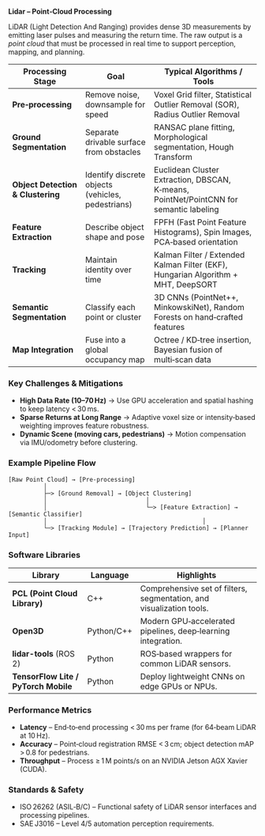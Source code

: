 **Lidar – Point‑Cloud Processing**

LiDAR (Light Detection And Ranging) provides dense 3D measurements by emitting laser pulses and measuring the return time. The raw output is a *point cloud* that must be processed in real time to support perception, mapping, and planning.

| **Processing Stage** | **Goal** | **Typical Algorithms / Tools** |
|----------------------|----------|--------------------------------|
| **Pre‑processing** | Remove noise, downsample for speed | Voxel Grid filter, Statistical Outlier Removal (SOR), Radius Outlier Removal |
| **Ground Segmentation** | Separate drivable surface from obstacles | RANSAC plane fitting, Morphological segmentation, Hough Transform |
| **Object Detection & Clustering** | Identify discrete objects (vehicles, pedestrians) | Euclidean Cluster Extraction, DBSCAN, K‑means, PointNet/PointCNN for semantic labeling |
| **Feature Extraction** | Describe object shape and pose | FPFH (Fast Point Feature Histograms), Spin Images, PCA‑based orientation |
| **Tracking** | Maintain identity over time | Kalman Filter / Extended Kalman Filter (EKF), Hungarian Algorithm + MHT, DeepSORT |
| **Semantic Segmentation** | Classify each point or cluster | 3D CNNs (PointNet++, MinkowskiNet), Random Forests on hand‑crafted features |
| **Map Integration** | Fuse into a global occupancy map | Octree / KD‑tree insertion, Bayesian fusion of multi‑scan data |

### Key Challenges & Mitigations

- **High Data Rate (10–70 Hz)** → Use GPU acceleration and spatial hashing to keep latency < 30 ms.  
- **Sparse Returns at Long Range** → Adaptive voxel size or intensity‑based weighting improves feature robustness.  
- **Dynamic Scene (moving cars, pedestrians)** → Motion compensation via IMU/odometry before clustering.  

### Example Pipeline Flow

```
[Raw Point Cloud] → [Pre‑processing]
          │
          ├─> [Ground Removal] → [Object Clustering]
          │                            │
          │                            └─> [Feature Extraction] → [Semantic Classifier]
          │                                            │
          └─> [Tracking Module] → [Trajectory Prediction] → [Planner Input]
```

### Software Libraries

| Library | Language | Highlights |
|---------|----------|------------|
| **PCL (Point Cloud Library)** | C++ | Comprehensive set of filters, segmentation, and visualization tools. |
| **Open3D** | Python/C++ | Modern GPU‑accelerated pipelines, deep‑learning integration. |
| **lidar-tools** (ROS 2) | Python | ROS‑based wrappers for common LiDAR sensors. |
| **TensorFlow Lite / PyTorch Mobile** | Python | Deploy lightweight CNNs on edge GPUs or NPUs. |

### Performance Metrics

- **Latency** – End‑to‑end processing < 30 ms per frame (for 64‑beam LiDAR at 10 Hz).  
- **Accuracy** – Point‑cloud registration RMSE < 3 cm; object detection mAP > 0.8 for pedestrians.  
- **Throughput** – Process ≥ 1 M points/s on an NVIDIA Jetson AGX Xavier (CUDA).

### Standards & Safety

- ISO 26262 (ASIL‑B/C) – Functional safety of LiDAR sensor interfaces and processing pipelines.  
- SAE J3016 – Level 4/5 automation perception requirements.  